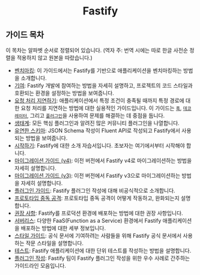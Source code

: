 <h1 align="center">Fastify</h1>

## 가이드 목차
<a id="guides-toc"></a>

이 목차는 알파벳 순서로 정렬되어 있습니다. (역자 주: 번역 시에는 따로 한글 사전순 정렬을 적용하지 않고 원본을 따랐습니다.)

+ [벤치마킹](./Benchmarking.md): 이 가이드에서는 Fastify를 기반으로 애플리케이션을 벤치마킹하는 방법을 소개합니다.
+ [기여](./Contributing.md): Fastify 개발에 참여하는 방법을 자세히 설명하고, 프로젝트의 코드 스타일과 호환되는 환경을 설정하는 방법을 보여줍니다. 
+ [요청 처리 지연하기](./Delay-Accepting-Requests.md): 애플리케이션에서 특정 조건이 충족될 때까지 특정 경로에 대한 요청 처리를 지연하는 방법에 대한 실용적인 가이드입니다. 이 가이드는 [`훅`](../Reference/Hooks.md), [`데코레이터`](../Reference/Decorators.md),
  그리고 [`플러그인`](../Reference/Plugins.md)을 사용하여 문제를 해결하는 데 중점을 둡니다.
+ [생태계](./Ecosystem.md): 모든 핵심 플러그인과 알려진 많은 커뮤니티 플러그인을 나열합니다.
+ [유연한 스키마](./Fluent-Schema.md): JSON Schema 작성이 Fluent API로 작성되고 Fastify에서 사용되는 방법을 보여줍니다.
+ [시작하기](./Getting-Started.md): Fastify에 대한 소개 자습서입니다. 초보자는 여기에서부터 시작해야 합니다.
+ [마이그레이션 가이드 (v4)](./Migration-Guide-V4.md): 이전 버전에서 Fastify v4로 마이그레이션하는 방법을 자세히 설명합니다. 
+ [마이그레이션 가이드 (v3)](./Migration-Guide-V3.md): 이전 버전에서 Fastify v3으로 마이그레이션하는 방법을 자세히 설명합니다.
+ [플러그인 가이드](./Plugins-Guide.md): Fastify 플러그인 작성에 대해 비공식적으로 소개합니다.
+ [프로토타입 중독 공격](./Prototype-Poisoning.md): 프로토타입 중독 공격이 어떻게 작동하고, 완화되는지 설명합니다.
+ [권장 사항](./Recommendations.md): Fastify를 프로덕션 환경에 배포하는 방법에 대한 권장 사항입니다.
+ [서버리스](./Serverless.md): 다양한 FaaS(Function as a Service) 환경에서 Fastify 애플리케이션을 배포하는 방법에 대한 세부 정보입니다.
+ [스타일 가이드](./Style-Guide.md): 공식 문서에 기여하려는 사람들을 위해 Fastify 공식 문서에서 사용하는 작문 스타일을 설명합니다.
+ [테스트](./Testing.md): Fastify 애플리케이션에 대한 단위 테스트를 작성하는 방법을 설명합니다.
+ [플러그인 작성](./Write-Plugin.md): Fastify 팀이 Fastify 플러그인 작성을 위한 우수 사례로 간주하는 가이드라인 모음입니다.